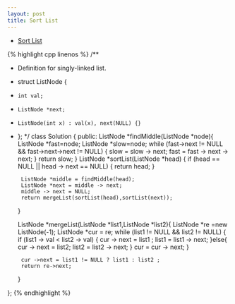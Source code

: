 ```yaml
---
layout: post
title: Sort List 
---
```


* [Sort List](https://oj.leetcode.com/problems/sort-list/)

{% highlight cpp linenos %}
/**
 * Definition for singly-linked list.
 * struct ListNode {
 *     int val;
 *     ListNode *next;
 *     ListNode(int x) : val(x), next(NULL) {}
 * };
 */
class Solution {
public:
    ListNode *findMiddle(ListNode *node){
        ListNode *fast=node;
        ListNode *slow=node;
        while (fast->next != NULL && fast->next->next != NULL) {
            slow = slow -> next;
            fast = fast -> next -> next;
        }
        return slow;
    }
    ListNode *sortList(ListNode *head) {
        if (head == NULL || head -> next == NULL) {
            return head;
        }
        
        ListNode *middle = findMiddle(head);
        ListNode *next = middle -> next;
        middle -> next = NULL;
        return mergeList(sortList(head),sortList(next));
    }
    
    ListNode *mergeList(ListNode *list1,ListNode *list2){
        ListNode *re =new ListNode(-1);
        ListNode *cur = re;
        while (list1 != NULL && list2 != NULL) {
            if (list1 -> val < list2 -> val) {
                cur -> next = list1 ;
                list1 = list1 -> next;
            }else{
                cur -> next = list2;
                list2 = list2 -> next;
            }
            cur = cur -> next;
        }
        
        cur ->next = list1 != NULL ? list1 : list2 ;
        return re->next;
        
    }
    
};
{% endhighlight %}